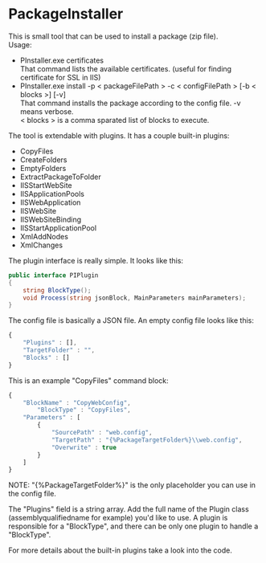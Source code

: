 # PackageInstaller

This is small tool that can be used to install a package (zip file).  
Usage:
* PInstaller.exe certificates  
That command lists the available certificates. (useful for finding certificate for SSL in IIS)
* PInstaller.exe install -p < packageFilePath >  -c < configFilePath > [-b < blocks >] [-v]  
That command installs the package according to the config file. -v means verbose.  
< blocks > is a comma sparated list of blocks to execute.  
  
The tool is extendable with plugins. It has a couple built-in plugins:
* CopyFiles
* CreateFolders
* EmptyFolders
* ExtractPackageToFolder
* IISStartWebSite
* IISApplicationPools
* IISWebApplication
* IISWebSite
* IISWebSiteBinding
* IISStartApplicationPool
* XmlAddNodes
* XmlChanges  

The plugin interface is really simple. It looks like this:  
```C#
public interface PIPlugin
{
	string BlockType();
	void Process(string jsonBlock, MainParameters mainParameters);
}
```
  
The config file is basically a JSON file. An empty config file looks like this:  
```Javascript
{
    "Plugins" : [],
    "TargetFolder" : "",
    "Blocks" : []
}
```

This is an example "CopyFiles" command block:
```Javascript
{
	"BlockName" : "CopyWebConfig",
    	"BlockType" : "CopyFiles",
	"Parameters" : [
		{
			"SourcePath" : "web.config",
			"TargetPath" : "{%PackageTargetFolder%}\\web.config",
			"Overwrite" : true
		}
	]
}
```

NOTE: "{%PackageTargetFolder%}" is the only placeholder you can use in the config file.

The "Plugins" field is a string array. Add the full name of the Plugin class (assemblyqualifiedname for example) you'd like to use. A plugin is responsible for a "BlockType", and there can be only one plugin to handle a "BlockType".
  
For more details about the built-in plugins take a look into the code.
  
